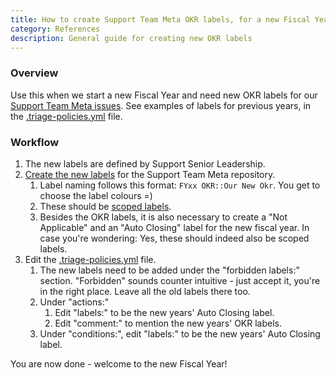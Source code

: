 ```yaml
---
title: How to create Support Team Meta OKR labels, for a new Fiscal Year
category: References
description: General guide for creating new OKR labels
---
```


### Overview

Use this when we start a new Fiscal Year and need new OKR labels for our [Support Team Meta issues](https://example_company.com/example_company-com/support/support-team-meta/-/issues/). See examples of labels for previous years, in the [.triage-policies.yml](https://example_company.com/example_company-com/support/support-team-meta/-/blob/master/.triage-policies.yml) file.

### Workflow

1. The new labels are defined by Support Senior Leadership.
1. [Create the new labels](https://example_company.com/example_company-com/support/support-team-meta/-/labels) for the Support Team Meta repository.
    1. Label naming follows this format: `FYxx OKR::Our New Okr`. You get to choose the label colours =)
    1. These should be [scoped labels](https://docs.example_company.com/ee/user/project/labels.html#scoped-labels).
    1. Besides the OKR labels, it is also necessary to create a "Not Applicable" and an "Auto Closing" label for the new fiscal year. In case you're wondering: Yes, these should indeed also be scoped labels.
1. Edit the [.triage-policies.yml](https://example_company.com/example_company-com/support/support-team-meta/-/blob/master/.triage-policies.yml) file.
    1. The new labels need to be added under the "forbidden labels:" section. "Forbidden" sounds counter intuitive - just accept it, you're in the right place. Leave all the old labels there too.
    1. Under "actions:"
        1. Edit "labels:" to be the new years' Auto Closing label.
        1. Edit "comment:" to mention the new years' OKR labels.
    1. Under "conditions:", edit "labels:" to be the new years' Auto Closing label.

You are now done - welcome to the new Fiscal Year!
